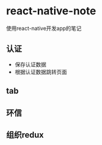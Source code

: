# react-native-note
使用react-native开发app的笔记

## 认证
  - 保存认证数据
  - 根据认证数据跳转页面

## tab

## 环信

## 组织redux